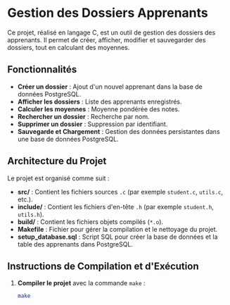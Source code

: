 # Gestion des Dossiers Apprenants

Ce projet, réalisé en langage C, est un outil de gestion des dossiers des apprenants. Il permet de créer, afficher, modifier et sauvegarder des dossiers, tout en calculant des moyennes.

## Fonctionnalités
- **Créer un dossier** : Ajout d'un nouvel apprenant dans la base de données PostgreSQL.
- **Afficher les dossiers** : Liste des apprenants enregistrés.
- **Calculer les moyennes** : Moyenne pondérée des notes.
- **Rechercher un dossier** : Recherche par nom.
- **Supprimer un dossier** : Suppression par identifiant.
- **Sauvegarde et Chargement** : Gestion des données persistantes dans une base de données PostgreSQL.

## Architecture du Projet
Le projet est organisé comme suit :

- **src/** : Contient les fichiers sources `.c` (par exemple `student.c`, `utils.c`, etc.).
- **include/** : Contient les fichiers d'en-tête `.h` (par exemple `student.h`, `utils.h`).
- **build/** : Contient les fichiers objets compilés (`*.o`).
- **Makefile** : Fichier pour gérer la compilation et le nettoyage du projet.
- **setup_database.sql** : Script SQL pour créer la base de données et la table des apprenants dans PostgreSQL.

## Instructions de Compilation et d'Exécution
1. **Compiler le projet** avec la commande `make` :
   ```bash
   make
